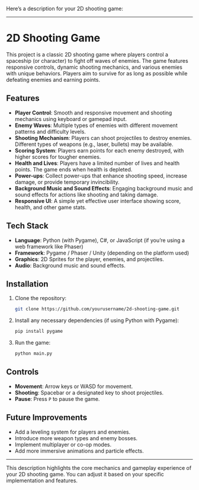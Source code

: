 Here’s a description for your 2D shooting game:

---

# 2D Shooting Game

This project is a classic 2D shooting game where players control a spaceship (or character) to fight off waves of enemies. The game features responsive controls, dynamic shooting mechanics, and various enemies with unique behaviors. Players aim to survive for as long as possible while defeating enemies and earning points. 

## Features

- **Player Control**: Smooth and responsive movement and shooting mechanics using keyboard or gamepad input.
- **Enemy Waves**: Multiple types of enemies with different movement patterns and difficulty levels.
- **Shooting Mechanism**: Players can shoot projectiles to destroy enemies. Different types of weapons (e.g., laser, bullets) may be available.
- **Scoring System**: Players earn points for each enemy destroyed, with higher scores for tougher enemies.
- **Health and Lives**: Players have a limited number of lives and health points. The game ends when health is depleted.
- **Power-ups**: Collect power-ups that enhance shooting speed, increase damage, or provide temporary invincibility.
- **Background Music and Sound Effects**: Engaging background music and sound effects for actions like shooting and taking damage.
- **Responsive UI**: A simple yet effective user interface showing score, health, and other game stats.

## Tech Stack

- **Language**: Python (with Pygame), C#, or JavaScript (if you’re using a web framework like Phaser)
- **Framework**: Pygame / Phaser / Unity (depending on the platform used)
- **Graphics**: 2D Sprites for the player, enemies, and projectiles.
- **Audio**: Background music and sound effects.

## Installation

1. Clone the repository:

   ```bash
   git clone https://github.com/yourusername/2d-shooting-game.git
   ```

2. Install any necessary dependencies (if using Python with Pygame):

   ```bash
   pip install pygame
   ```

3. Run the game:

   ```bash
   python main.py
   ```

## Controls

- **Movement**: Arrow keys or WASD for movement.
- **Shooting**: Spacebar or a designated key to shoot projectiles.
- **Pause**: Press `P` to pause the game.

## Future Improvements

- Add a leveling system for players and enemies.
- Introduce more weapon types and enemy bosses.
- Implement multiplayer or co-op modes.
- Add more immersive animations and particle effects.

---

This description highlights the core mechanics and gameplay experience of your 2D shooting game. You can adjust it based on your specific implementation and features.
